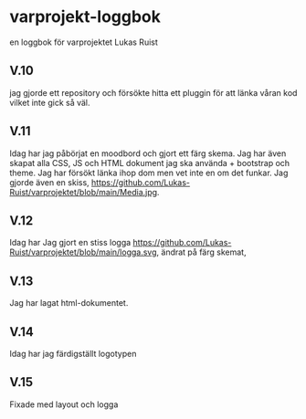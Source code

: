 # varprojekt-loggbok
en loggbok för varprojektet Lukas Ruist
## V.10
jag gjorde ett repository och försökte hitta ett pluggin för att länka våran kod vilket inte gick så väl.
## V.11
Idag har jag påbörjat en moodbord och gjort ett färg skema. Jag har även skapat alla CSS, JS och HTML dokument jag ska använda + bootstrap och theme. Jag har försökt länka ihop dom men vet inte en om det funkar. Jag gjorde även en skiss, https://github.com/Lukas-Ruist/varprojektet/blob/main/Media.jpg.
## V.12
Idag har Jag gjort en stiss logga https://github.com/Lukas-Ruist/varprojektet/blob/main/logga.svg,
ändrat på färg skemat,
## V.13
Jag har lagat html-dokumentet.
## V.14
Idag har jag färdigställt logotypen
## V.15 
Fixade med layout och logga
